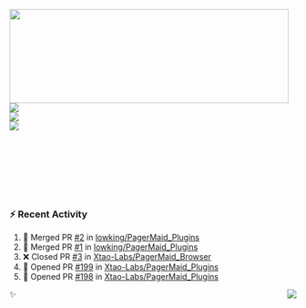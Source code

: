 <p>
  <img align="left" width="490" height="165" src="https://github-readme-stats.vercel.app/api?username=lowking&show_icons=true&hide_border=true&line_height=20&title_color=000000&icon_color=555&show_owner=true&text_color=777"/>
  <p>
    <a href="https://t.me/Violettoy_bot"><img src="https://img.shields.io/badge/Telegram-%2352A4DB.svg?&style=social&logo=telegram&logoColor=white" /></a>
    </br>
    <img src="https://github.com/lowking/lowking/workflows/Waka%20Readme/badge.svg" />
    </br>
    <img src="https://github.com/lowking/lowking/workflows/Activity%20Readme/badge.svg" />
  </p>
  </br>
  </br>
  </br>
  </br>
</p>
</br>

### :zap: Recent Activity

<!--START_SECTION:activity-->
1. 🎉 Merged PR [#2](https://github.com/lowking/PagerMaid_Plugins/pull/2) in [lowking/PagerMaid_Plugins](https://github.com/lowking/PagerMaid_Plugins)
2. 🎉 Merged PR [#1](https://github.com/lowking/PagerMaid_Plugins/pull/1) in [lowking/PagerMaid_Plugins](https://github.com/lowking/PagerMaid_Plugins)
3. ❌ Closed PR [#3](https://github.com/Xtao-Labs/PagerMaid_Browser/pull/3) in [Xtao-Labs/PagerMaid_Browser](https://github.com/Xtao-Labs/PagerMaid_Browser)
4. 💪 Opened PR [#199](https://github.com/Xtao-Labs/PagerMaid_Plugins/pull/199) in [Xtao-Labs/PagerMaid_Plugins](https://github.com/Xtao-Labs/PagerMaid_Plugins)
5. 💪 Opened PR [#198](https://github.com/Xtao-Labs/PagerMaid_Plugins/pull/198) in [Xtao-Labs/PagerMaid_Plugins](https://github.com/Xtao-Labs/PagerMaid_Plugins)
<!--END_SECTION:activity-->

✨<img align="right" src="http://profile-counter.glitch.me/lowking/count.svg"/>
